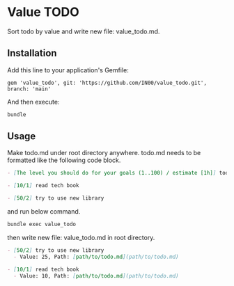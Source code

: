 # Value TODO

Sort todo by value and write new file: value_todo.md.

## Installation

Add this line to your application's Gemfile:

```gemfile
gem 'value_todo', git: 'https://github.com/IN00/value_todo.git', branch: 'main'
```

And then execute:

```bash
bundle
```

## Usage

Make todo.md under root directory anywhere.
todo.md needs to be formatted like the following code block.

```md
- [The level you should do for your goals (1..100) / estimate [1h]] todo content

- [10/1] read tech book

- [50/2] try to use new library
```

and run below command.

```bash
bundle exec value_todo
```

then write new file: value_todo.md in root directory.

```markdown
- [50/2] try to use new library
  - Value: 25, Path: [path/to/todo.md](path/to/todo.md)

- [10/1] read tech book
  - Value: 10, Path: [path/to/todo.md](path/to/todo.md)
```
